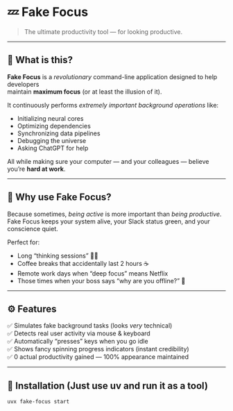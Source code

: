 # 💤 Fake Focus

> The ultimate productivity tool — for looking productive.

---

## 🚀 What is this?

**Fake Focus** is a *revolutionary* command-line application designed to help developers  
maintain **maximum focus** (or at least the illusion of it).

It continuously performs *extremely important background operations* like:
- Initializing neural cores  
- Optimizing dependencies  
- Synchronizing data pipelines  
- Debugging the universe  
- Asking ChatGPT for help  

All while making sure your computer — and your colleagues — believe you’re **hard at work**.

---

## 🧠 Why use Fake Focus?

Because sometimes, *being active* is more important than *being productive*.  
Fake Focus keeps your system alive, your Slack status green, and your conscience quiet.

Perfect for:
- Long “thinking sessions” 🧘‍♂️  
- Coffee breaks that accidentally last 2 hours ☕  
- Remote work days when “deep focus” means Netflix  
- Those times when your boss says “why are you offline?” 😬  

---

## ⚙️ Features

✅ Simulates fake background tasks (looks *very* technical)  
✅ Detects real user activity via mouse & keyboard  
✅ Automatically “presses” keys when you go idle  
✅ Shows fancy spinning progress indicators (instant credibility)  
✅ 0 actual productivity gained — 100% appearance maintained  

---

## 💾 Installation (Just use uv and run it as a tool)

```bash
uvx fake-focus start
```
